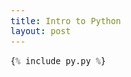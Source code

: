 ```yaml
---
title: Intro to Python
layout: post
---
```

<style>
pre code {
    font-size: 10pt;
}
</style>

```python
{% include py.py %}
```
